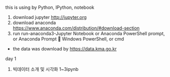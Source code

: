 ﻿this is using by Python, IPython, notebook

1. download jupyter
	http://jupyter.org
2. download anaconda
	https://www.anaconda.com/distribution/#download-section 
3. run
	run-anaconda3-Jupyter Notebook
or 	Anaconda PowerShell prompt, or  Anaconda Prompt  Windows PowerShell, or cmd

* the data was download by  https://data.kma.go.kr



day 1
01. 빅데이터 소개 및 시각화  1~3ipynb
